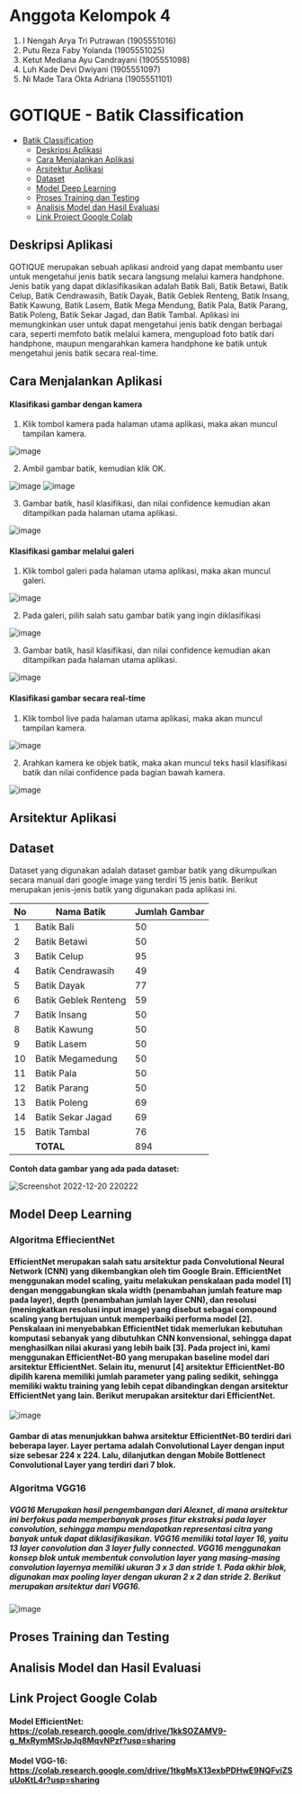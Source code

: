 # Anggota Kelompok 4
1. I Nengah Arya Tri Putrawan   (1905551016)
2. Putu Reza Faby Yolanda       (1905551025)
3. Ketut Mediana Ayu Candrayani (1905551098)
4. Luh Kade Devi Dwiyani        (1905551097)
5. Ni Made Tara Okta Adriana    (1905551101)

# GOTIQUE - Batik Classification

- [Batik Classification](#batik-classification)
  - [Deskripsi Aplikasi](#deskripsi-aplikasi)
  - [Cara Menjalankan Aplikasi](#cara-menjalankan-aplikasi)
  - [Arsitektur Aplikasi](#arsitektur-aplikasi)
  - [Dataset](#dataset)
  - [Model Deep Learning](#model-deep-learning)
  - [Proses Training dan Testing](#proses-training-dan-testing)
  - [Analisis Model dan Hasil Evaluasi](#analisis-model-dan-hasil-evaluasi)
  - [Link Project Google Colab](#link-project-google-colab)
  

## Deskripsi Aplikasi
GOTIQUE merupakan sebuah aplikasi android yang dapat membantu user untuk mengetahui jenis batik secara langsung melalui kamera handphone. Jenis batik yang dapat diklasifikasikan adalah Batik Bali, Batik Betawi, Batik Celup, Batik Cendrawasih, Batik Dayak, Batik Geblek Renteng, Batik Insang, Batik Kawung, Batik Lasem, Batik Mega Mendung, Batik Pala, Batik Parang, Batik Poleng, Batik Sekar Jagad, dan Batik Tambal. Aplikasi ini memungkinkan user untuk dapat mengetahui jenis batik dengan berbagai cara, seperti memfoto batik melalui kamera, mengupload foto batik dari handphone, maupun mengarahkan kamera handphone ke batik untuk mengetahui jenis batik secara real-time.

## Cara Menjalankan Aplikasi
#### Klasifikasi gambar dengan kamera
1) Klik tombol kamera pada halaman utama aplikasi, maka akan muncul tampilan kamera.

![image](https://user-images.githubusercontent.com/82147780/208564417-00e9cf52-c87a-4b51-8679-f97e0b43367a.png)

2) Ambil gambar batik, kemudian klik OK.

![image](https://user-images.githubusercontent.com/82147780/208564392-d59cd093-0abb-4109-b2e9-c267e1114854.png)
![image](https://user-images.githubusercontent.com/82147780/208564380-93fe4635-d6f7-4fe2-b061-60ebcac25d41.png)

3) Gambar batik, hasil klasifikasi, dan nilai confidence kemudian akan ditampilkan pada halaman utama aplikasi.

![image](https://user-images.githubusercontent.com/82147780/208564337-4033383a-367e-40eb-afe8-2d7dabd46946.png)


#### Klasifikasi gambar melalui galeri
1) Klik tombol galeri pada halaman utama aplikasi, maka akan muncul galeri.

![image](https://user-images.githubusercontent.com/82147780/208564313-7cd98672-b61c-4518-990d-ee9e5735f715.png)

2) Pada galeri, pilih salah satu gambar batik yang ingin diklasifikasi

![image](https://user-images.githubusercontent.com/82147780/208564299-89fbe2e7-2487-4819-86e9-8bef715c8657.png)

3) Gambar batik, hasil klasifikasi, dan nilai confidence kemudian akan ditampilkan pada halaman utama aplikasi.

![image](https://user-images.githubusercontent.com/82147780/208564280-922ff79d-579f-4243-a9ca-da8fe29175b3.png)


#### Klasifikasi gambar secara real-time
1) Klik tombol live pada halaman utama aplikasi, maka akan muncul tampilan kamera.

![image](https://user-images.githubusercontent.com/82147780/208564270-6f4df162-c2a1-4051-aa7f-c2f26bfb0ce7.png)

2) Arahkan kamera ke objek batik, maka akan muncul teks hasil klasifikasi batik dan nilai confidence pada bagian bawah kamera.

![image](https://user-images.githubusercontent.com/82147780/208564228-04466f27-f546-48f8-bb94-d22a52c0cc05.png)


## Arsitektur Aplikasi

## Dataset
Dataset yang digunakan adalah dataset gambar batik yang dikumpulkan secara manual dari google image yang terdiri 15 jenis batik. Berikut merupakan jenis-jenis batik yang digunakan pada aplikasi ini.

No | Nama Batik | Jumlah Gambar | 
| - | ---------- | -- |
| 1 | Batik Bali | 50 |
| 2 | Batik Betawi | 50 |
| 3 | Batik Celup | 95 |
| 4 | Batik Cendrawasih | 49 |
| 5 | Batik Dayak | 77 |
| 6 | Batik Geblek Renteng | 59 |
| 7 | Batik Insang | 50 |
| 8 | Batik Kawung | 50 |
| 9 | Batik Lasem | 50 |
| 10 | Batik Megamedung | 50 |
| 11 | Batik Pala | 50 |
| 12 | Batik Parang | 50 |
| 13 | Batik Poleng | 69 |
| 14 | Batik Sekar Jagad | 69 |
| 15 | Batik Tambal | 76 |
| | **TOTAL**  | 894 |


**Contoh data gambar yang ada pada dataset:**

![Screenshot 2022-12-20 220222](https://user-images.githubusercontent.com/79390341/208685034-086cdb66-e826-446d-9661-d5a4f676d589.png)


## Model Deep Learning
### Algoritma EffiecientNet
#### EfficientNet merupakan salah satu arsitektur pada Convolutional Neural Network (CNN) yang dikembangkan oleh tim Google Brain. EfficientNet menggunakan model scaling, yaitu melakukan penskalaan pada model [1] dengan menggabungkan skala width (penambahan jumlah feature map pada layer), depth (penambahan jumlah layer CNN), dan resolusi (meningkatkan resolusi input image) yang disebut sebagai compound scaling yang bertujuan untuk memperbaiki performa model [2]. Penskalaan ini menyebabkan EfficientNet tidak memerlukan kebutuhan komputasi sebanyak yang dibutuhkan CNN konvensional, sehingga dapat menghasilkan nilai akurasi yang lebih baik [3]. Pada project ini, kami menggunakan EfficientNet-B0 yang merupakan baseline model dari arsitektur EfficientNet. Selain itu, menurut [4] arsitektur EfficientNet-B0 dipilih karena memiliki jumlah parameter yang paling sedikit, sehingga memiliki waktu training yang lebih cepat dibandingkan dengan arsitektur EfficientNet yang lain. Berikut merupakan arsitektur dari EfficientNet.

![image](https://user-images.githubusercontent.com/80681345/208716364-30d8bde6-c4e0-4c2d-b4a2-e8ad13709e3c.png)
#### Gambar di atas menunjukkan bahwa arsitektur EfficientNet-B0 terdiri dari beberapa layer. Layer pertama adalah Convolutional Layer dengan input size sebesar 224 x 224. Lalu, dilanjutkan dengan Mobile Bottlenect Convolutional Layer yang terdiri dari 7 blok. 

### Algoritma VGG16
#####     VGG16 Merupakan hasil pengembangan dari Alexnet, di mana arsitektur ini berfokus pada memperbanyak proses fitur ekstraksi pada layer convolution, sehingga mampu mendapatkan representasi citra yang banyak untuk dapat diklasifikasikan. VGG16 memiliki total layer 16, yaitu 13 layer convolution dan 3 layer fully connected. VGG16 menggunakan konsep blok untuk membentuk convolution layer yang masing-masing convolution layernya memiliki ukuran 3 x 3 dan stride 1. Pada akhir blok, digunakan max pooling layer dengan ukuran 2 x 2 dan stride 2. Berikut merupakan arsitektur dari VGG16.

![image](https://user-images.githubusercontent.com/83971650/208709474-ac6d88d0-d590-4ec5-8f5c-5e8651c921b7.png)


## Proses Training dan Testing

## Analisis Model dan Hasil Evaluasi


## Link Project Google Colab
#### Model EfficientNet: https://colab.research.google.com/drive/1kkSOZAMV9-g_MxRymMSrJpJq8MqvNPzf?usp=sharing

#### Model VGG-16: https://colab.research.google.com/drive/1tkgMsX13exbPDHwE9NQFviZSuUoKtL4r?usp=sharing
